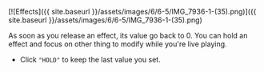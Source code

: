 ---
---

[![Effects]({{ site.baseurl }}/assets/images/6/6-5/IMG_7936-1-(35).png)]({{
site.baseurl }}/assets/images/6/6-5/IMG_7936-1-(35).png)

As soon as you release an effect, its value go back to 0. You can hold an effect and focus on other thing to modify
while you're live playing.

- Click `"HOLD"` to keep the last value you set.
